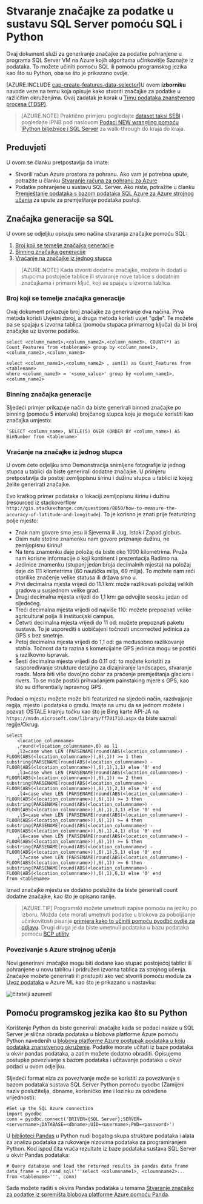<properties
    pageTitle="Stvaranje značajke za podatke u sustavu SQL Server pomoću SQL i Python | Microsoft Azure"
    description="Postupak podaci iz SQL Azure"
    services="machine-learning"
    documentationCenter=""
    authors="bradsev"
    manager="jhubbard"
    editor="" />

<tags
    ms.service="machine-learning"
    ms.workload="data-services"
    ms.tgt_pltfrm="na"
    ms.devlang="na"
    ms.topic="article"
    ms.date="09/19/2016"
    ms.author="bradsev;fashah;garye" />


# <a name="create-features-for-data-in-sql-server-using-sql-and-python"></a>Stvaranje značajke za podatke u sustavu SQL Server pomoću SQL i Python


Ovaj dokument služi za generiranje značajke za podatke pohranjene u programa SQL Server VM na Azure kojih algoritama učinkovitije Saznajte iz podataka. To možete učiniti pomoću SQL ili pomoću programskog jezika kao što su Python, oba se što je prikazano ovdje.

[AZURE.INCLUDE [cap-create-features-data-selector](../../includes/cap-create-features-selector.md)]U ovom **izborniku** navode veze na temu koja opisuje kako stvoriti značajke za podatke u različitim okruženjima. Ovaj zadatak je korak u [Timu podataka znanstvenog procesa (TDSP)](https://azure.microsoft.com/documentation/learning-paths/cortana-analytics-process/).

> [AZURE.NOTE] Praktično primjeru pogledajte [dataset taksi SEBI](http://www.andresmh.com/nyctaxitrips/) i pogledajte IPNB pod naslovom [Podaci NEW wrangling pomoću IPython bilježnice i SQL Server](https://github.com/Azure/Azure-MachineLearning-DataScience/blob/master/Misc/DataScienceProcess/iPythonNotebooks/machine-Learning-data-science-process-sql-walkthrough.ipynb) za walk-through do kraja do kraja.


## <a name="prerequisites"></a>Preduvjeti
U ovom se članku pretpostavlja da imate:

* Stvorili račun Azure prostora za pohranu. Ako vam je potrebna upute, potražite u članku [Stvaranje računa za pohranu za Azure](../storage/storage-create-storage-account.md#create-a-storage-account)
* Podatke pohranjene u sustavu SQL Server. Ako niste, potražite u članku [Premještanje podataka s bazom podataka SQL Azure za Azure strojnog učenja](machine-learning-data-science-move-sql-azure.md) za upute za premještanje podataka postoji.


## <a name="sql-featuregen"></a>Značajka generacije sa SQL

U ovom se odjeljku opisuju smo načina stvaranja značajke pomoću SQL:  

1. [Broj koji se temelje značajka generacije](#sql-countfeature)
2. [Binning značajka generacije](#sql-binningfeature)
3. [Vraćanje na značajke iz jednog stupca](#sql-featurerollout)


> [AZURE.NOTE] Kada stvoriti dodatne značajke, možete ih dodati u stupcima postojeće tablice ili stvaranje nove tablice s dodatnim značajkama i primarni ključ, koji se spajaju s izvorna tablica.

### <a name="sql-countfeature"></a>Broj koji se temelje značajka generacije

Ovaj dokument prikazuje broj značajke za generiranje dva načina. Prva metoda koristi Uvjetni zbroj, a druga metoda koristi uvjet "gdje". Te možete pa se spajaju s izvorna tablica (pomoću stupaca primarnog ključa) da bi broj značajke uz izvorne podatke.

    select <column_name1>,<column_name2>,<column_name3>, COUNT(*) as Count_Features from <tablename> group by <column_name1>,<column_name2>,<column_name3>

    select <column_name1>,<column_name2> , sum(1) as Count_Features from <tablename>
    where <column_name3> = '<some_value>' group by <column_name1>,<column_name2>

### <a name="sql-binningfeature"></a>Binning značajka generacije

Sljedeći primjer prikazuje način da biste generirali binned značajke po binning (pomoću 5 intervale) brojčanog stupca koje je moguće koristiti kao značajka umjesto:

    `SELECT <column_name>, NTILE(5) OVER (ORDER BY <column_name>) AS BinNumber from <tablename>`


### <a name="sql-featurerollout"></a>Vraćanje na značajke iz jednog stupca

U ovom ćete odjeljku smo Demonstracija snimljene fotografije iz jednog stupca u tablici da biste generirali dodatne značajke. U primjeru pretpostavlja da postoji zemljopisnu širinu i dužinu stupca u tablici iz kojeg želite generirati značajke.

Evo kratkog primer podataka o lokaciji zemljopisnu širinu i dužinu (resourced iz stackoverflow `http://gis.stackexchange.com/questions/8650/how-to-measure-the-accuracy-of-latitude-and-longitude`). To je korisno je znati prije featurizing polje mjesto:

- Znak nam govore smo jesu li Sjeverna ili Jug, Istok i Zapad globus.
- Osim nule stotine znamenku nam govore priznanje dužinu, ne zemljopisnu širinu!
- Na tens znamenku daje položaj da biste oko 1000 kilometrima. Pruža nam korisne informacije o koji kontinent i prezentacija Radimo na.
- Jedinice znamenku (stupanj jedan broja decimalnih mjesta) na položaj daje do 111 kilometrima (60 nautička milja, 69 milja). To možete nam reći otprilike značenje velike statusa ili država smo u.
- Prvi decimalna mjesta vrijedi do 11.1 km: može razlikovati položaj velikih gradova u susjednom velike grad.
- Drugi decimalna mjesta vrijedi do 1,1 km: ga odvojite seosku jedan od sljedećeg.
- Treći decimalna mjesta vrijedi od najviše 110: možete prepoznati velike agricultural polja ili institucijski campus.
- Četvrti decimalna mjesta vrijedi do 11 od: možete prepoznati paketu sustava. To je usporediti s uobičajeni točnosti uncorrected jedinica za GPS s bez smetnje.
- Petoj decimalna mjesta vrijedi do 1,1 od: ga međusobno razlikovanje stabla. Točnost da ta razina s komercijalne GPS jedinica mogu se postići s razlikovno ispravak.
- Šesti decimalna mjesta vrijedi do 0.11 od: to možete koristiti za raspoređivanje strukture detaljno za dizajniranje landscapes, stvaranje roads. Mora biti više dovoljno dobar za praćenje premještanja glaciers i rivers. To se može postići prihvaćanjem painstaking mjere s GPS, kao što su differentially ispravnog GPS.

Podaci o mjestu možete može biti featurized na sljedeći način, razdvajanje regija, mjesto i podataka o gradu. Imajte na umu da se jednom možete i pozvati OSTALE krajnju točku kao što je Bing karte API-JA na `https://msdn.microsoft.com/library/ff701710.aspx` da biste saznali regije/Okrug.

    select
        <location_columnname>
        ,round(<location_columnname>,0) as l1       
        ,l2=case when LEN (PARSENAME(round(ABS(<location_columnname>) - FLOOR(ABS(<location_columnname>)),6),1)) >= 1 then substring(PARSENAME(round(ABS(<location_columnname>) - FLOOR(ABS(<location_columnname>)),6),1),1,1) else '0' end     
        ,l3=case when LEN (PARSENAME(round(ABS(<location_columnname>) - FLOOR(ABS(<location_columnname>)),6),1)) >= 2 then substring(PARSENAME(round(ABS(<location_columnname>) - FLOOR(ABS(<location_columnname>)),6),1),2,1) else '0' end     
        ,l4=case when LEN (PARSENAME(round(ABS(<location_columnname>) - FLOOR(ABS(<location_columnname>)),6),1)) >= 3 then substring(PARSENAME(round(ABS(<location_columnname>) - FLOOR(ABS(<location_columnname>)),6),1),3,1) else '0' end     
        ,l5=case when LEN (PARSENAME(round(ABS(<location_columnname>) - FLOOR(ABS(<location_columnname>)),6),1)) >= 4 then substring(PARSENAME(round(ABS(<location_columnname>) - FLOOR(ABS(<location_columnname>)),6),1),4,1) else '0' end     
        ,l6=case when LEN (PARSENAME(round(ABS(<location_columnname>) - FLOOR(ABS(<location_columnname>)),6),1)) >= 5 then substring(PARSENAME(round(ABS(<location_columnname>) - FLOOR(ABS(<location_columnname>)),6),1),5,1) else '0' end     
        ,l7=case when LEN (PARSENAME(round(ABS(<location_columnname>) - FLOOR(ABS(<location_columnname>)),6),1)) >= 6 then substring(PARSENAME(round(ABS(<location_columnname>) - FLOOR(ABS(<location_columnname>)),6),1),6,1) else '0' end     
    from <tablename>

Iznad značajke mjestu se dodatno poslužite da biste generirali count dodatne značajke, kao što je opisano ranije.


> [AZURE.TIP] Programski možete umetnuti zapise pomoću na jeziku po izboru. Možda ćete morati umetnuti podatke u blokova za poboljšanje učinkovitosti pisanje [primjera kako to učiniti pomoću pyodbc ovdje za odjavu](https://code.google.com/p/pypyodbc/wiki/A_HelloWorld_sample_to_access_mssql_with_python).
Drugi druga je da biste umetnuli podataka u bazu podataka pomoću [BCP utility](https://msdn.microsoft.com/library/ms162802.aspx)

### <a name="sql-aml"></a>Povezivanje s Azure strojnog učenja

Novi generirani značajke mogu biti dodane kao stupac postojećoj tablici ili pohranjene u novu tablicu i pridružen izvorna tablica za strojnog učenja. Značajke možete generirati ili pristupiti ako već stvorili pomoću modula za [Uvoz podataka](https://msdn.microsoft.com/library/azure/4e1b0fe6-aded-4b3f-a36f-39b8862b9004/) u Azure ML kao što je prikazano u nastavku:

![čitatelji azureml](./media/machine-learning-data-science-process-sql-server-virtual-machine/reader_db_featurizedinput.png)

## <a name="python"></a>Pomoću programskog jezika kao što su Python

Korištenje Python da biste generirali značajke kada se podaci nalaze u SQL Server je slična obrada podataka u blobova platforme Azure pomoću Python navedenih u [blobova platforme Azure postupak podataka u koju podataka znanstvenog okruženje](machine-learning-data-science-process-data-blob.md). Podatke morate učitati iz baze podataka u okvir pandas podataka, a zatim možete dodatno obraditi. Opisujemo postupke povezivanje s bazom podataka i učitavanje podataka u okvir podaci u ovom odjeljku.

Sljedeći format niza za povezivanje može se koristiti za povezivanje s bazom podataka sustava SQL Server Python pomoću pyodbc (Zamijeni naziv poslužitelja, dbname, korisničko ime i lozinku za određene vrijednosti):

    #Set up the SQL Azure connection
    import pyodbc
    conn = pyodbc.connect('DRIVER={SQL Server};SERVER=<servername>;DATABASE=<dbname>;UID=<username>;PWD=<password>')

U [biblioteci Pandas](http://pandas.pydata.org/) u Python nudi bogatog skupa strukture podataka i alata za analizu podataka za rukovanje nizovima podataka za programiranjem Python. Kod ispod čita vraća rezultate iz baze podataka sustava SQL Server u okvir Pandas podataka:

    # Query database and load the returned results in pandas data frame
    data_frame = pd.read_sql('''select <columnname1>, <cloumnname2>... from <tablename>''', conn)

Sada možete raditi s okvira Pandas podataka u temama [Stvaranje značajke za podatke iz spremišta blobova platforme Azure pomoću Panda](machine-learning-data-science-create-features-blob.md).
